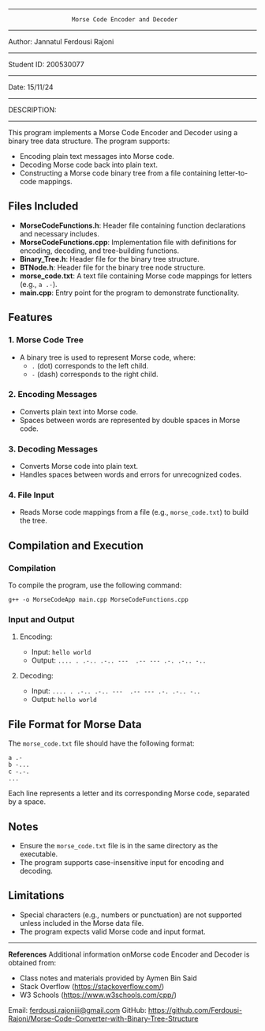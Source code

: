 *************************************************************
                      Morse Code Encoder and Decoder
*************************************************************

Author: Jannatul Ferdousi Rajoni
********************
Student ID: 200530077
********************
Date: 15/11/24

*************************************************************
DESCRIPTION:
*************************************************************
This program implements a Morse Code Encoder and Decoder using a binary tree data structure. The program supports:
- Encoding plain text messages into Morse code.
- Decoding Morse code back into plain text.
- Constructing a Morse code binary tree from a file containing letter-to-code mappings.

## Files Included
- **MorseCodeFunctions.h**: Header file containing function declarations and necessary includes.
- **MorseCodeFunctions.cpp**: Implementation file with definitions for encoding, decoding, and tree-building functions.
- **Binary_Tree.h**: Header file for the binary tree structure.
- **BTNode.h**: Header file for the binary tree node structure.
- **morse_code.txt**: A text file containing Morse code mappings for letters (e.g., `a .-`).
- **main.cpp**: Entry point for the program to demonstrate functionality.

## Features
### 1. Morse Code Tree
- A binary tree is used to represent Morse code, where:
  - `.` (dot) corresponds to the left child.
  - `-` (dash) corresponds to the right child.

### 2. Encoding Messages
- Converts plain text into Morse code.
- Spaces between words are represented by double spaces in Morse code.

### 3. Decoding Messages
- Converts Morse code into plain text.
- Handles spaces between words and errors for unrecognized codes.

### 4. File Input
- Reads Morse code mappings from a file (e.g., `morse_code.txt`) to build the tree.

## Compilation and Execution
### Compilation
To compile the program, use the following command:
```
g++ -o MorseCodeApp main.cpp MorseCodeFunctions.cpp
```

###  Input and Output
1. Encoding:
   - Input: `hello world`
   - Output: `.... . .-.. .-.. ---  .-- --- .-. .-.. -..`

2. Decoding:
   - Input: `.... . .-.. .-.. ---  .-- --- .-. .-.. -..`
   - Output: `hello world`

## File Format for Morse Data
The `morse_code.txt` file should have the following format:
```
a .-
b -...
c -.-.
...
```
Each line represents a letter and its corresponding Morse code, separated by a space.

## Notes
- Ensure the `morse_code.txt` file is in the same directory as the executable.
- The program supports case-insensitive input for encoding and decoding.

## Limitations
- Special characters (e.g., numbers or punctuation) are not supported unless included in the Morse data file.
- The program expects valid Morse code and input format.

*************************************************************
**References**
Additional information onMorse code Encoder and Decoder is obtained from:
- Class notes and materials provided by Aymen Bin Said
- Stack Overflow (https://stackoverflow.com/)
- W3 Schools (https://www.w3schools.com/cpp/)

Email: ferdousi.rajoniii@gmail.com
GitHub: https://github.com/Ferdousi-Rajoni/Morse-Code-Converter-with-Binary-Tree-Structure

